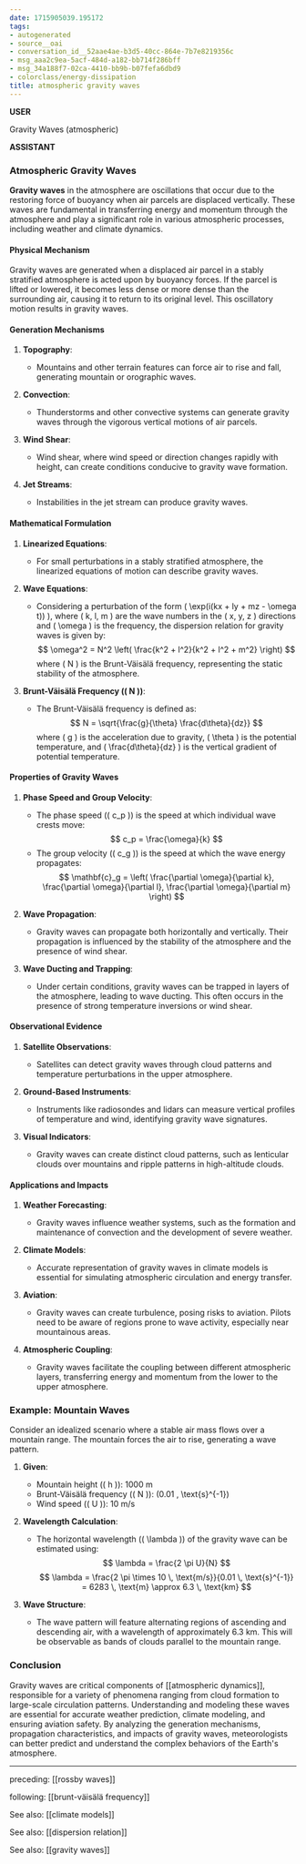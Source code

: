 ```yaml
---
date: 1715905039.195172
tags:
- autogenerated
- source__oai
- conversation_id__52aae4ae-b3d5-40cc-864e-7b7e8219356c
- msg_aaa2c9ea-5acf-484d-a182-bb714f286bff
- msg_34a188f7-02ca-4410-bb9b-b07fefa6dbd9
- colorclass/energy-dissipation
title: atmospheric gravity waves
---
```


**USER**

Gravity Waves (atmospheric)


**ASSISTANT**

### Atmospheric Gravity Waves

**Gravity waves** in the atmosphere are oscillations that occur due to the restoring force of buoyancy when air parcels are displaced vertically. These waves are fundamental in transferring energy and momentum through the atmosphere and play a significant role in various atmospheric processes, including weather and climate dynamics.

#### Physical Mechanism

Gravity waves are generated when a displaced air parcel in a stably stratified atmosphere is acted upon by buoyancy forces. If the parcel is lifted or lowered, it becomes less dense or more dense than the surrounding air, causing it to return to its original level. This oscillatory motion results in gravity waves.

#### Generation Mechanisms

1. **Topography**:
   - Mountains and other terrain features can force air to rise and fall, generating mountain or orographic waves.
   
2. **Convection**:
   - Thunderstorms and other convective systems can generate gravity waves through the vigorous vertical motions of air parcels.
   
3. **Wind Shear**:
   - Wind shear, where wind speed or direction changes rapidly with height, can create conditions conducive to gravity wave formation.
   
4. **Jet Streams**:
   - Instabilities in the jet stream can produce gravity waves.

#### Mathematical Formulation

1. **Linearized Equations**:
   - For small perturbations in a stably stratified atmosphere, the linearized equations of motion can describe gravity waves.
   
2. **Wave Equations**:
   - Considering a perturbation of the form \( \exp(i(kx + ly + mz - \omega t)) \), where \( k, l, m \) are the wave numbers in the \( x, y, z \) directions and \( \omega \) is the frequency, the dispersion relation for gravity waves is given by:
     $$
     \omega^2 = N^2 \left( \frac{k^2 + l^2}{k^2 + l^2 + m^2} \right)
     $$
   where \( N \) is the Brunt-Väisälä frequency, representing the static stability of the atmosphere.

3. **Brunt-Väisälä Frequency (\( N \))**:
   - The Brunt-Väisälä frequency is defined as:
     $$
     N = \sqrt{\frac{g}{\theta} \frac{d\theta}{dz}}
     $$
   where \( g \) is the acceleration due to gravity, \( \theta \) is the potential temperature, and \( \frac{d\theta}{dz} \) is the vertical gradient of potential temperature.

#### Properties of Gravity Waves

1. **Phase Speed and Group Velocity**:
   - The phase speed (\( c_p \)) is the speed at which individual wave crests move:
     $$
     c_p = \frac{\omega}{k}
     $$
   - The group velocity (\( c_g \)) is the speed at which the wave energy propagates:
     $$
     \mathbf{c}_g = \left( \frac{\partial \omega}{\partial k}, \frac{\partial \omega}{\partial l}, \frac{\partial \omega}{\partial m} \right)
     $$

2. **Wave Propagation**:
   - Gravity waves can propagate both horizontally and vertically. Their propagation is influenced by the stability of the atmosphere and the presence of wind shear.

3. **Wave Ducting and Trapping**:
   - Under certain conditions, gravity waves can be trapped in layers of the atmosphere, leading to wave ducting. This often occurs in the presence of strong temperature inversions or wind shear.

#### Observational Evidence

1. **Satellite Observations**:
   - Satellites can detect gravity waves through cloud patterns and temperature perturbations in the upper atmosphere.
   
2. **Ground-Based Instruments**:
   - Instruments like radiosondes and lidars can measure vertical profiles of temperature and wind, identifying gravity wave signatures.

3. **Visual Indicators**:
   - Gravity waves can create distinct cloud patterns, such as lenticular clouds over mountains and ripple patterns in high-altitude clouds.

#### Applications and Impacts

1. **Weather Forecasting**:
   - Gravity waves influence weather systems, such as the formation and maintenance of convection and the development of severe weather.
   
2. **Climate Models**:
   - Accurate representation of gravity waves in climate models is essential for simulating atmospheric circulation and energy transfer.

3. **Aviation**:
   - Gravity waves can create turbulence, posing risks to aviation. Pilots need to be aware of regions prone to wave activity, especially near mountainous areas.

4. **Atmospheric Coupling**:
   - Gravity waves facilitate the coupling between different atmospheric layers, transferring energy and momentum from the lower to the upper atmosphere.

### Example: Mountain Waves

Consider an idealized scenario where a stable air mass flows over a mountain range. The mountain forces the air to rise, generating a wave pattern.

1. **Given**:
   - Mountain height (\( h \)): 1000 m
   - Brunt-Väisälä frequency (\( N \)): \(0.01 \, \text{s}^{-1}\)
   - Wind speed (\( U \)): 10 m/s

2. **Wavelength Calculation**:
   - The horizontal wavelength (\( \lambda \)) of the gravity wave can be estimated using:
     $$
     \lambda = \frac{2 \pi U}{N}
     $$
   $$
   \lambda = \frac{2 \pi \times 10 \, \text{m/s}}{0.01 \, \text{s}^{-1}} = 6283 \, \text{m} \approx 6.3 \, \text{km}
   $$

3. **Wave Structure**:
   - The wave pattern will feature alternating regions of ascending and descending air, with a wavelength of approximately 6.3 km. This will be observable as bands of clouds parallel to the mountain range.

### Conclusion

Gravity waves are critical components of [[atmospheric dynamics]], responsible for a variety of phenomena ranging from cloud formation to large-scale circulation patterns. Understanding and modeling these waves are essential for accurate weather prediction, climate modeling, and ensuring aviation safety. By analyzing the generation mechanisms, propagation characteristics, and impacts of gravity waves, meteorologists can better predict and understand the complex behaviors of the Earth's atmosphere.


---

preceding: [[rossby waves]]  


following: [[brunt-väisälä frequency]]

See also: [[climate models]]


See also: [[dispersion relation]]


See also: [[gravity waves]]